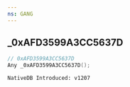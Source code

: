 ```yaml
---
ns: GANG
---
```

## _0xAFD3599A3CC5637D

```c
// 0xAFD3599A3CC5637D
Any _0xAFD3599A3CC5637D();
```

```
NativeDB Introduced: v1207
```

